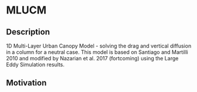 # MLUCM
## Description 
1D Multi-Layer Urban Canopy Model  - solving the drag and vertical diffusion in a column for a neutral case. This model is based on Santiago and Martilli 2010 and modified by Nazarian et al. 2017 (fortcoming) using the Large Eddy Simulation results. 

## Motivation

